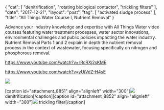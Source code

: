 {
   "cat": [
      "denitrification",
      "rotating biological contactor",
      "trickling filters"
   ],
   "date": "2017-12-21",
   "layout": "post",
   "tag": [
      "activated sludge process"
   ],
   "title": "All Things Water Course I, Nutrient Removal"
}

Advance your industry knowledge and expertise with All Things Water video courses featuring water treatment processes, water sector innovations, environmental challenges and public policies impacting the water industry. Nutrient Removal Parts 1 and 2 explain in depth the nutrient removal process in the context of wastewater, focusing specifically on nitrogen and phosphorous removal.

https://www.youtube.com/watch?v=rRcRXj2sKME

https://www.youtube.com/watch?v=yUiVdZ-H4sE 

![](Screen-Shot-2017-12-21-at-4.52.24-PM-300x165.png)

[caption id="attachment_8851" align="alignleft" width="300"]![](Screen-Shot-2017-12-21-at-4.52.09-PM-300x196.png) denitrification[/caption][caption id="attachment_8852" align="alignleft" width="300"]![](Screen-Shot-2017-12-21-at-4.51.49-PM-300x200.png) trickling filter[/caption]